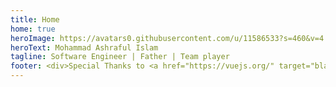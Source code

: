 ```yaml
---
title: Home
home: true
heroImage: https://avatars0.githubusercontent.com/u/11586533?s=460&v=4
heroText: Mohammad Ashraful Islam
tagline: Software Engineer | Father | Team player
footer: <div>Special Thanks to <a href="https://vuejs.org/" target="blank">VueJS</a> | <a href="https://vuepress.vuejs.org/" target="blank">VuePress</a> | <a href="https://www.netlify.com/" target="blank">Netlify</a></div>
---
```

<LatestThreePostList
  :pages="$site.pages"
  :start-page="$site.themeConfig.startPage"
/>
